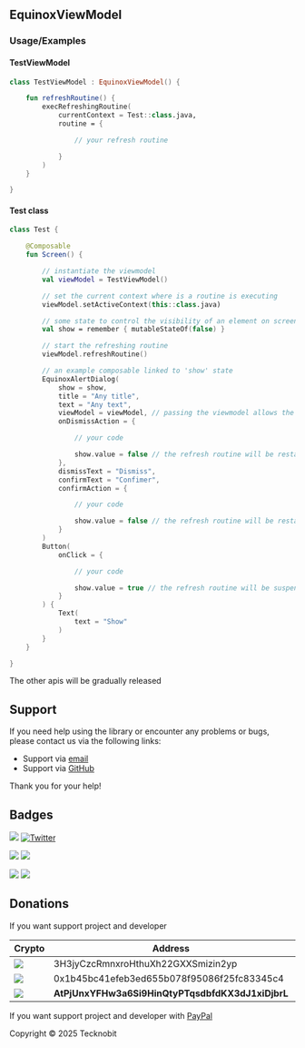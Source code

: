 ## EquinoxViewModel

### Usage/Examples

#### TestViewModel

```kotlin
class TestViewModel : EquinoxViewModel() {

    fun refreshRoutine() {
        execRefreshingRoutine(
            currentContext = Test::class.java,
            routine = {

                // your refresh routine

            }
        )
    }

}
```

#### Test class

```kotlin
class Test {

    @Composable
    fun Screen() {

        // instantiate the viewmodel
        val viewModel = TestViewModel()

        // set the current context where is a routine is executing
        viewModel.setActiveContext(this::class.java)

        // some state to control the visibility of an element on screen
        val show = remember { mutableStateOf(false) }

        // start the refreshing routine
        viewModel.refreshRoutine()

        // an example composable linked to 'show' state
        EquinoxAlertDialog(
            show = show,
            title = "Any title",
            text = "Any text",
            viewModel = viewModel, // passing the viewmodel allows the component to automatically suspend or restart the refresher
            onDismissAction = {

                // your code

                show.value = false // the refresh routine will be restated
            },
            dismissText = "Dismiss",
            confirmText = "Confimer",
            confirmAction = {

                // your code

                show.value = false // the refresh routine will be restated
            }
        )
        Button(
            onClick = {

                // your code

                show.value = true // the refresh routine will be suspended
            }
        ) {
            Text(
                text = "Show"
            )
        }
    }

}
```

The other apis will be gradually released

## Support

If you need help using the library or encounter any problems or bugs, please contact us via the following links:

- Support via <a href="mailto:infotecknobitcompany@gmail.com">email</a>
- Support via <a href="https://github.com/N7ghtm4r3/Equinox/issues/new">GitHub</a>

Thank you for your help!

## Badges

[![](https://img.shields.io/badge/Google_Play-414141?style=for-the-badge&logo=google-play&logoColor=white)](https://play.google.com/store/apps/developer?id=Tecknobit)
[![Twitter](https://img.shields.io/badge/Twitter-1DA1F2?style=for-the-badge&logo=twitter&logoColor=white)](https://twitter.com/tecknobit)

[![](https://img.shields.io/badge/Spring_Boot-F2F4F9?style=for-the-badge&logo=spring-boot)](https://spring.io/projects/spring-boot)
[![](https://img.shields.io/badge/Jetpack%2Compose-4285F4.svg?style=for-the-badge&logo=Jetpack-Compose&logoColor=white)](https://www.jetbrains.com/lp/compose-multiplatform/)

[![](https://img.shields.io/badge/Java-ED8B00?style=for-the-badge&logo=java&logoColor=white)](https://www.oracle.com/java/)
[![](https://img.shields.io/badge/Kotlin-B125EA?style=for-the-badge&logo=kotlin&logoColor=white)](https://kotlinlang.org/)

## Donations

If you want support project and developer

| Crypto                                                                                              | Address                                          | Network  |
|-----------------------------------------------------------------------------------------------------|--------------------------------------------------|----------|
| ![](https://img.shields.io/badge/Bitcoin-000000?style=for-the-badge&logo=bitcoin&logoColor=white)   | 3H3jyCzcRmnxroHthuXh22GXXSmizin2yp               | Bitcoin  |
| ![](https://img.shields.io/badge/Ethereum-3C3C3D?style=for-the-badge&logo=Ethereum&logoColor=white) | 0x1b45bc41efeb3ed655b078f95086f25fc83345c4       | Ethereum |
| ![](https://img.shields.io/badge/Solana-000?style=for-the-badge&logo=Solana&logoColor=9945FF)       | **AtPjUnxYFHw3a6Si9HinQtyPTqsdbfdKX3dJ1xiDjbrL** | Solana   |

If you want support project and developer
with <a href="https://www.paypal.com/donate/?hosted_button_id=5QMN5UQH7LDT4">PayPal</a>

Copyright © 2025 Tecknobit

